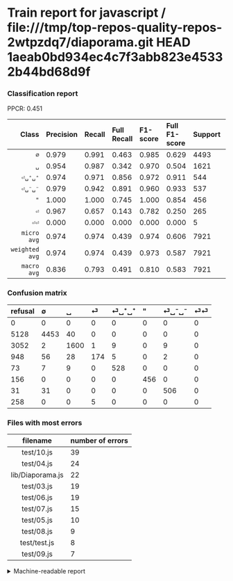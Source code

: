 # Train report for javascript / file:///tmp/top-repos-quality-repos-2wtpzdq7/diaporama.git HEAD 1aeab0bd934ec4c7f3abb823e45332b44bd68d9f

### Classification report

PPCR: 0.451

| Class | Precision | Recall | Full Recall | F1-score | Full F1-score | Support | Full Support | PPCR |
|------:|:----------|:-------|:------------|:---------|:---------|:--------|:-------------|:-----|
| `∅` | 0.979| 0.991| 0.463| 0.985| 0.629| 4493| 9621| 0.467 |
| `␣` | 0.954| 0.987| 0.342| 0.970| 0.504| 1621| 4673| 0.347 |
| `⏎␣⁺␣⁺` | 0.974| 0.971| 0.856| 0.972| 0.911| 544| 617| 0.882 |
| `⏎␣⁻␣⁻` | 0.979| 0.942| 0.891| 0.960| 0.933| 537| 568| 0.945 |
| `"` | 1.000| 1.000| 0.745| 1.000| 0.854| 456| 612| 0.745 |
| `⏎` | 0.967| 0.657| 0.143| 0.782| 0.250| 265| 1213| 0.218 |
| `⏎⏎` | 0.000| 0.000| 0.000| 0.000| 0.000| 5| 263| 0.019 |
| `micro avg` | 0.974| 0.974| 0.439| 0.974| 0.606| 7921| 17567| 0.451 |
| `weighted avg` | 0.974| 0.974| 0.439| 0.973| 0.587| 7921| 17567| 0.451 |
| `macro avg` | 0.836| 0.793| 0.491| 0.810| 0.583| 7921| 17567| 0.451 |

### Confusion matrix

|refusal|  ∅| ␣| ⏎| ⏎␣⁺␣⁺| "| ⏎␣⁻␣⁻| ⏎⏎| 
|:---|:---|:---|:---|:---|:---|:---|:---|
|0 |0 |0 |0 |0 |0 |0 |0 |
|5128 |4453 |40 |0 |0 |0 |0 |0 |
|3052 |2 |1600 |1 |9 |0 |9 |0 |
|948 |56 |28 |174 |5 |0 |2 |0 |
|73 |7 |9 |0 |528 |0 |0 |0 |
|156 |0 |0 |0 |0 |456 |0 |0 |
|31 |31 |0 |0 |0 |0 |506 |0 |
|258 |0 |0 |5 |0 |0 |0 |0 |

### Files with most errors

| filename | number of errors|
|:----:|:-----|
| test/10.js | 39 |
| test/04.js | 24 |
| lib/Diaporama.js | 22 |
| test/03.js | 19 |
| test/06.js | 19 |
| test/07.js | 15 |
| test/05.js | 10 |
| test/08.js | 9 |
| test/test.js | 8 |
| test/09.js | 7 |

<details>
    <summary>Machine-readable report</summary>
```json
{
  "cl_report": {"\"": {"f1-score": 1.0, "precision": 1.0, "recall": 1.0, "support": 456}, "macro avg": {"f1-score": 0.8099705808927099, "precision": 0.8360772783421311, "recall": 0.7925151694337506, "support": 7921}, "micro avg": {"f1-score": 0.9742456760510037, "precision": 0.9742456760510037, "recall": 0.9742456760510037, "support": 7921}, "weighted avg": {"f1-score": 0.9728649178062448, "precision": 0.9736703106466028, "recall": 0.9742456760510037, "support": 7921}, "\u2205": {"f1-score": 0.9849590798495907, "precision": 0.9788964607606068, "recall": 0.9910972624081905, "support": 4493}, "\u23ce": {"f1-score": 0.7820224719101123, "precision": 0.9666666666666667, "recall": 0.6566037735849056, "support": 265}, "\u23ce\u23ce": {"f1-score": 0.0, "precision": 0.0, "recall": 0.0, "support": 5}, "\u23ce\u2423\u207a\u2423\u207a": {"f1-score": 0.9723756906077349, "precision": 0.974169741697417, "recall": 0.9705882352941176, "support": 544}, "\u23ce\u2423\u207b\u2423\u207b": {"f1-score": 0.9601518026565464, "precision": 0.9787234042553191, "recall": 0.9422718808193669, "support": 537}, "\u2423": {"f1-score": 0.9702850212249848, "precision": 0.9540846750149076, "recall": 0.987045033929673, "support": 1621}},
  "cl_report_full": {"\"": {"f1-score": 0.8539325842696629, "precision": 1.0, "recall": 0.7450980392156863, "support": 612}, "macro avg": {"f1-score": 0.5828643201016225, "precision": 0.8360772783421311, "recall": 0.491482417968165, "support": 17567}, "micro avg": {"f1-score": 0.6055398618957941, "precision": 0.9742456760510037, "recall": 0.43928957704787386, "support": 17567}, "weighted avg": {"f1-score": 0.5874305311958952, "precision": 0.9573600971271959, "recall": 0.43928957704787386, "support": 17567}, "\u2205": {"f1-score": 0.6285109386026817, "precision": 0.9788964607606068, "recall": 0.462841700446939, "support": 9621}, "\u23ce": {"f1-score": 0.24982053122756637, "precision": 0.9666666666666667, "recall": 0.1434460016488046, "support": 1213}, "\u23ce\u23ce": {"f1-score": 0.0, "precision": 0.0, "recall": 0.0, "support": 263}, "\u23ce\u2423\u207a\u2423\u207a": {"f1-score": 0.911130284728214, "precision": 0.974169741697417, "recall": 0.8557536466774717, "support": 617}, "\u23ce\u2423\u207b\u2423\u207b": {"f1-score": 0.9327188940092165, "precision": 0.9787234042553191, "recall": 0.8908450704225352, "support": 568}, "\u2423": {"f1-score": 0.5039370078740157, "precision": 0.9540846750149076, "recall": 0.34239246736571793, "support": 4673}},
  "ppcr": 0.4509022599191666
}
```
</details>
